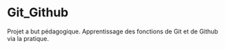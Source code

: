 # Git_Github
Projet a but pédagogique. Apprentissage des fonctions de Git et de Github via la pratique.
